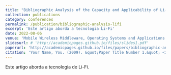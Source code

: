 ```yaml
---
title: "Bibliographic Analysis of the Capacity and Applicability of Li-Fi Networks"
collection: publications
category: conferences
permalink: /publication/bibliographic-analysis-lifi
excerpt: 'Este artigo aborda a tecnologia Li-Fi'
date: 2022-08-06
venue: 'Mobile Wireless Middleware, Operating Systems and Applications: 10th International Conference on Mobile Wireless Middleware, Operating Systems and Applications (MOBILWARE 2021)'
slidesurl: # 'http://academicpages.github.io/files/slides1.pdf'
paperurl: 'http://academicpages.github.io/files/papers/bibliographic-analysis-lifi.pdf'
citation: 'Your Name, You. (2009). &quot;Paper Title Number 1.&quot; <i>Journal 1</i>. 1(1).'
---
```


Este artigo aborda a tecnologia de Li-Fi.